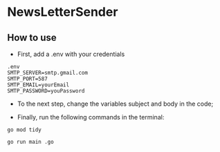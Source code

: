 # NewsLetterSender

## How to use

* First, add a .env with your credentials
```ssh
.env
SMTP_SERVER=smtp.gmail.com
SMTP_PORT=587
SMTP_EMAIL=yourEmail
SMTP_PASSWORD=youPassword
```

* To the next step, change the variables subject and body in the code;

* Finally, run the following commands in the terminal:

```ssh
go mod tidy

go run main .go
```
